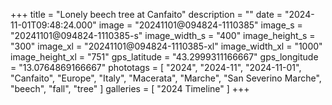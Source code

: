 +++
title = "Lonely beech tree at Canfaito"
description = ""
date = "2024-11-01T09:48:24.000"
image = "20241101@094824-1110385"
image_s = "20241101@094824-1110385-s"
image_width_s = "400"
image_height_s = "300"
image_xl = "20241101@094824-1110385-xl"
image_width_xl = "1000"
image_height_xl = "751"
gps_latitude = "43.2999311166667"
gps_longitude = "13.0764869166667"
phototags = [ "2024", "2024-11", "2024-11-01", "Canfaito", "Europe", "Italy", "Macerata", "Marche", "San Severino Marche", "beech", "fall", "tree" ]
galleries = [ "2024 Timeline" ]
+++
